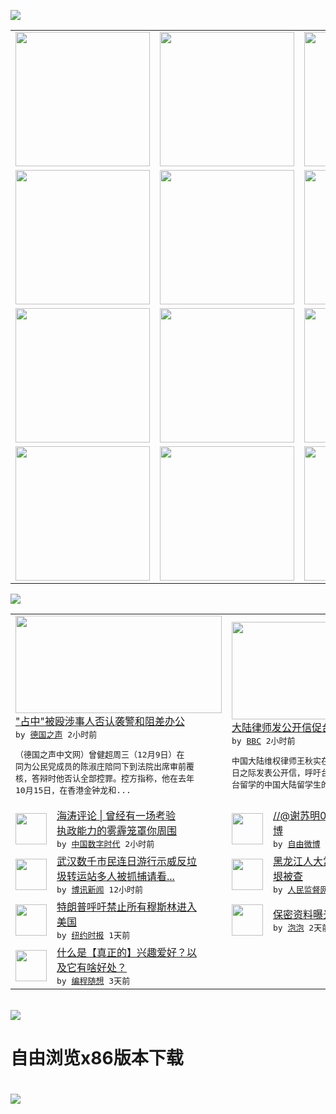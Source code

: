 

<a href="https://github.com/greatfire/z/raw/master/FreeBrowser.apk"><img src="https://raw.githubusercontent.com/greatfire/wiki/master/x/header.png" /></a><table><tr><td width="262" align="center" valign="center"><a href="https://github.com/greatfire/wiki/wiki/nyt" title="纽约时报中文网 国际纵览"><img src="https://raw.githubusercontent.com/greatfire/wiki/master/x/nyt_flag.png" width="215"/></a></td><td width="262" align="center" valign="center"><a href="https://github.com/greatfire/wiki/wiki/dw" title=""><img src="https://raw.githubusercontent.com/greatfire/wiki/master/x/dw_flag.png" width="215"/></a></td><td width="262" align="center" valign="center"><a href="https://github.com/greatfire/wiki/wiki/rmjd" title=""><img src="https://raw.githubusercontent.com/greatfire/wiki/master/x/rmjd_flag.png" width="215"/></a></td></tr><tr><td width="262" align="center" valign="center"><a href="https://github.com/paopaonetizen/website" title="泡泡 - 未经审查的互联网信息"><img src="https://raw.githubusercontent.com/greatfire/wiki/master/x/pp_flag.png" width="215"/></a></td><td width="262" align="center" valign="center"><a href="https://github.com/getlantern/mirror" title="以及自由微博和GreatFire.org官方中文论坛"><img src="https://raw.githubusercontent.com/greatfire/wiki/master/x/lantern_flag.png" width="215"/></a></td><td width="262" align="center" valign="center"><a href="https://github.com/cdtmirrors/m/" title=""><img src="https://raw.githubusercontent.com/greatfire/wiki/master/x/cdt_flag.png" width="215"/></a></td></tr><tr><td width="262" align="center" valign="center"><a href="https://github.com/program-think/blog" title="编程随想的博客"><img src="https://raw.githubusercontent.com/greatfire/wiki/master/x/pt_flag.png" width="215"/></a></td><td width="262" align="center" valign="center"><a href="https://github.com/greatfire/wiki/wiki/bbc" title=""><img src="https://raw.githubusercontent.com/greatfire/wiki/master/x/bbc_flag.png" width="215"/></a></td><td width="262" align="center" valign="center"><a href="https://github.com/freeweibo/s" title="自由微博 - 匿名和不受屏蔽的新浪微博搜索"><img src="https://raw.githubusercontent.com/greatfire/wiki/master/x/fw_flag.png" width="215"/></a></td></tr><tr><td width="262" align="center" valign="center"><a href="https://github.com/greatfire/wiki/wiki/google" title=""><img src="https://raw.githubusercontent.com/greatfire/wiki/master/x/google_flag.png" width="215"/></a></td><td width="262" align="center" valign="center"><a href="https://github.com/bxnews/boxun" title=""><img src="https://raw.githubusercontent.com/greatfire/wiki/master/x/bx_flag.png" width="215"/></a></td><td width="262" align="center" valign="center"><a href="https://github.com/greatfire/wiki/wiki/open-source" title="欢迎访问GreatFire.org开发者项目网站"><img src="https://raw.githubusercontent.com/greatfire/wiki/master/x/open-source_flag.png" width="215"/></a></td></tr></table><img src="https://raw.githubusercontent.com/greatfire/wiki/master/x/newsfeed text.png" /><table cols="4"><tr><td colspan="2" width="380"><a href="http://dw.com/p/1HJfW?maca=chi-GK-text-greatfire-all-chinese-15625-xml-mrss"><img src="http://www.dw.com/image/0,,17998395_302,00.jpg" width="330" height="156"/></a></br><a href="http://dw.com/p/1HJfW?maca=chi-GK-text-greatfire-all-chinese-15625-xml-mrss">"占中"被殴涉事人否认袭警和阻差办公</a></br><kbd> by <a href="http://dw.de">德国之声</a> 2小时前 </kbd></br><pre>（德国之声中文网）曾健超周三（12月9日）在<br/>同为公民党成员的陈淑庄陪同下到法院出席审前覆<br/>核，答辩时他否认全部控罪。控方指称，他在去年<br/>10月15日，在香港金钟龙和...</pre></td><td colspan="2" width="380"><a href="http://www.bbc.com/zhongwen/simp/china/2015/12/151209_taiwan_mainland_students"><img src="http://a.files.bbci.co.uk/worldservice/live/assets/images/2015/10/13/151013053147_stethoscope_144x81_spl_nocredit.jpg" width="330" height="156"/></a></br><a href="http://www.bbc.com/zhongwen/simp/china/2015/12/151209_taiwan_mainland_students">大陆律师发公开信促台给予陆生健保</a></br><kbd> by <a href="http://www.bbc.co.uk/zhongwen/simp">BBC</a> 2小时前 </kbd></br><pre>中国大陆维权律师王秋实在12月10日世界人权<br/>日之际发表公开信，呼吁台湾政府及立法院给予在<br/>台留学的中国大陆留学生的健保资格。</pre></td></tr><tr><td><img src="https://raw.githubusercontent.com/greatfire/wiki/master/x/cdt_logo.png" width="50" height="50"/></td><td width="280"><a href="http://feedproxy.google.com/~r/chinadigitaltimes/zKps/~3/VoIO8KsWQMg/">海涛评论 | 曾经有一场考验<br/>执政能力的雾霾笼罩你周围</a></br><kbd> by <a href="http://chinadigitaltimes.net/chinese/">中国数字时代</a> 2小时前 </kbd></td><td><img src="https://raw.githubusercontent.com/greatfire/wiki/master/x/fw_logo.png" width="50" height="50"/></td><td width="280"><a href="https://freeweibo.com/weibo/3918180764299910">//@谢苏明014: 转发微<br/>博</a></br><kbd> by <a href="https://freeweibo.com/">自由微博</a> 3小时前 </kbd></td></tr><tr><td><img src="http://www.boxun.com/news/images/2015/12/201512090133china1.jpg" width="50" height="50"/></td><td width="280"><a href="http://www.boxun.com/news/gb/china/2015/12/201512090133.shtml">武汉数千市民连日游行示威反垃<br/>圾转运站多人被抓捕请看...</a></br><kbd> by <a href="http://www.boxun.com">博讯新闻</a> 12小时前 </kbd></td><td><img src="http://www.rmjdw.com/uploads/allimg/151208/11300J560-0.jpg" width="50" height="50"/></td><td width="280"><a href="http://www.rmjdw.com//fanfuqianshao/20151208/15246.html">黑龙江人大常委会党组书记盖如<br/>垠被查 </a></br><kbd> by <a href="http://www.rmjdw.com/">人民监督网</a> 1天前 </kbd></td></tr><tr><td><img src="https://raw.githubusercontent.com/greatfire/wiki/master/x/nyt_logo.png" width="50" height="50"/></td><td width="280"><a href="https://d3qlz4p8smvoli.cloudfront.net/usa/20151208/c08trump/">特朗普呼吁禁止所有穆斯林进入<br/>美国</a></br><kbd> by <a href="http://m.cn.nytimes.com/">纽约时报</a> 1天前 </kbd></td><td><img src="https://pao-pao.net/sites/pao-pao.net/files/styles/adaptive_image/adaptive-image/public/1_0.jpeg?itok=KyX5dKxP" width="50" height="50"/></td><td width="280"><a href="https://pao-pao.net/article/646">保密资料曝光 验证监控之秘</a></br><kbd> by <a href="https://pao-pao.net">泡泡</a> 2天前 </kbd></td></tr><tr><td><img src="https://raw.githubusercontent.com/greatfire/wiki/master/x/pt_logo.png" width="50" height="50"/></td><td width="280"><a href="http://feedproxy.google.com/~r/programthink/~3/dK8n2h7V2vA/Hobbies-and-Interests.html">什么是【真正的】兴趣爱好？以<br/>及它有啥好处？</a></br><kbd> by <a href="http://program-think.blogspot.com">编程随想</a> 3天前 </kbd></td></table></br><a href="https://github.com/greatfire/z/raw/master/FreeBrowser.apk"><img src="https://raw.githubusercontent.com/greatfire/wiki/master/x/download app.png" /></a><h1>自由浏览x86版本下载<h1><a href="https://github.com/greatfire/z/raw/master/FreeBrowser-x86.apk"><img src="https://raw.githubusercontent.com/greatfire/images/master/fb86.qr.png" /></a>